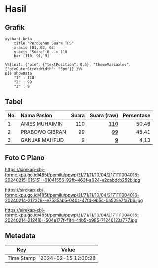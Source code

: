 # Hasil

## Grafik

```mermaid
xychart-beta
    title "Perolehan Suara TPS"
    x-axis [01, 02, 03]
    y-axis "Suara" 0 --> 110
    bar [110, 99, 9]
```

```mermaid
%%{init: {"pie": {"textPosition": 0.5}, "themeVariables": {"pieOuterStrokeWidth": "5px"}} }%%
pie showData
    "1" : 110
    "2" : 99
    "3" : 9
```

## Tabel

| No. | Nama Paslon    | Suara | Suara (raw) | Persentase |
|:--- |:-------------- | -----:| -----------:| ----------:|
| 1   | ANIES MUHAIMIN | 110   | [110][p-1]  | 50,46      |
| 2   | PRABOWO GIBRAN | 99    | [99][p-2]   | 45,41      |
| 3   | GANJAR MAHFUD  | 9     | [9][p-3]    | 4,13       |


[p-1]: https://github.com/gigit-pemilu/pemilu-2024-21-kepulauan-riau/blob/main/pilpres/hitung-suara/sub/21-kepulauan-riau/sub/71-kota-batam/sub/11-sagulung/sub/1004-sagulung-kota/sub/016-tps/sub/paslon-1.txt
[p-2]: https://github.com/gigit-pemilu/pemilu-2024-21-kepulauan-riau/blob/main/pilpres/hitung-suara/sub/21-kepulauan-riau/sub/71-kota-batam/sub/11-sagulung/sub/1004-sagulung-kota/sub/016-tps/sub/paslon-2.txt
[p-3]: https://github.com/gigit-pemilu/pemilu-2024-21-kepulauan-riau/blob/main/pilpres/hitung-suara/sub/21-kepulauan-riau/sub/71-kota-batam/sub/11-sagulung/sub/1004-sagulung-kota/sub/016-tps/sub/paslon-3.txt

## Foto C Plano

https://sirekap-obj-formc.kpu.go.id/485f/pemilu/ppwp/21/71/11/10/04/2171111004016-20240215-015151--61041556-92fb-463f-a624-e2cabdcb252b.jpg

https://sirekap-obj-formc.kpu.go.id/485f/pemilu/ppwp/21/71/11/10/04/2171111004016-20240214-212329--e7535ab5-04b4-47f4-9b5c-0a529e7fa7b6.jpg

https://sirekap-obj-formc.kpu.go.id/485f/pemilu/ppwp/21/71/11/10/04/2171111004016-20240214-212416--504e177f-f1f4-44b5-b985-71246123a777.jpg


## Metadata

| Key        | Value               |
| ---------- | ------------------- |
| Time Stamp | 2024-02-15 12:00:28 |



